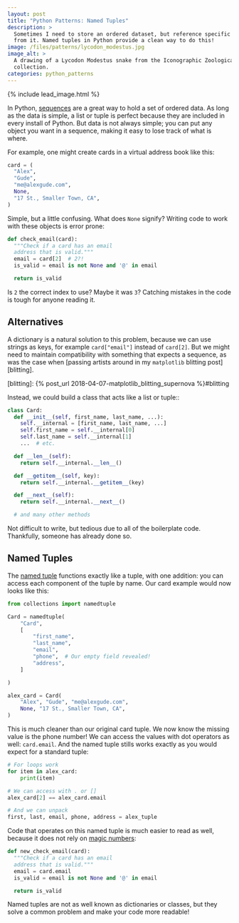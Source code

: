 ```yaml
---
layout: post
title: "Python Patterns: Named Tuples"
description: >
  Sometimes I need to store an ordered dataset, but reference specific members
  from it. Named tuples in Python provide a clean way to do this!
image: /files/patterns/lycodon_modestus.jpg
image_alt: >
  A drawing of a Lycodon Modestus snake from the Iconographic Zoologica
  collection.
categories: python_patterns
---
```


{% include lead_image.html %}

In Python, [sequences][seq] are a great way to hold a set of ordered data. As
long as the data is simple, a list or tuple is perfect because they are
included in every install of Python. But data is not always simple; you can
put any object you want in a sequence, making it easy to lose track of what is
where.

[seq]: https://docs.python.org/3.7/library/stdtypes.html#sequence-types-list-tuple-range

For example, one might create cards in a virtual address book like this:

```python
card = (
  "Alex",
  "Gude",
  "me@alexgude.com",
  None,
  "17 St., Smaller Town, CA",
)
```

Simple, but a little confusing. What does `None` signify? Writing code to work
with these objects is error prone:

```python
def check_email(card):
  """Check if a card has an email
  address that is valid."""
  email = card[2]  # 2?!
  is_valid = email is not None and '@' in email

  return is_valid
```

Is `2` the correct index to use? Maybe it was `3`? Catching mistakes in the
code is tough for anyone reading it.

## Alternatives

A dictionary is a natural solution to this problem, because we can use strings
as keys, for example `card["email"]` instead of `card[2]`. But we might need
to maintain compatibility with something that expects a sequence, as was the
case when [passing artists around in my `matplotlib` blitting post][blitting].

[blitting]: {% post_url 2018-04-07-matplotlib_blitting_supernova %}#blitting

Instead, we could build a class that acts like a list or tuple::

```python
class Card:
  def __init__(self, first_name, last_name, ...):
    self.__internal = [first_name, last_name, ...]
    self.first_name = self.__internal[0]
    self.last_name = self.__internal[1]
    ...  # etc.

  def __len__(self):
    return self.__internal.__len__()

  def __getitem__(self, key):
    return self.__internal.__getitem__(key)

  def __next__(self):
    return self.__internal.__next__()

  # and many other methods
```

Not difficult to write, but tedious due to all of the boilerplate code.
Thankfully, someone has already done so.

## Named Tuples

The [named tuple][namedtuple] functions exactly like a tuple, with one
addition: you can access each component of the tuple by name. Our card example
would now looks like this:

[namedtuple]: https://docs.python.org/3/library/collections.html#collections.namedtuple

```python
from collections import namedtuple

Card = namedtuple(
    "Card",
    [
        "first_name",
        "last_name",
        "email",
        "phone",  # Our empty field revealed!
        "address",
    ]

)

alex_card = Card(
    "Alex", "Gude", "me@alexgude.com",
    None, "17 St., Smaller Town, CA",
)
```

This is much cleaner than our original card tuple. We now know the missing
value is the phone number! We can access the values with dot operators as
well: `card.email`. And the named tuple stills works exactly as you would
expect for a standard tuple:

```python
# For loops work
for item in alex_card:
    print(item)

# We can access with . or []
alex_card[2] == alex_card.email

# And we can unpack
first, last, email, phone, address = alex_tuple
```

Code that operates on this named tuple is much easier to read as well, because
it does not rely on [magic numbers][magic_number]:

[magic_number]: https://en.wikipedia.org/wiki/Magic_number_(programming)

```python
def new_check_email(card):
  """Check if a card has an email
  address that is valid."""
  email = card.email
  is_valid = email is not None and '@' in email

  return is_valid
```

Named tuples are not as well known as dictionaries or classes, but they solve
a common problem and make your code more readable!
